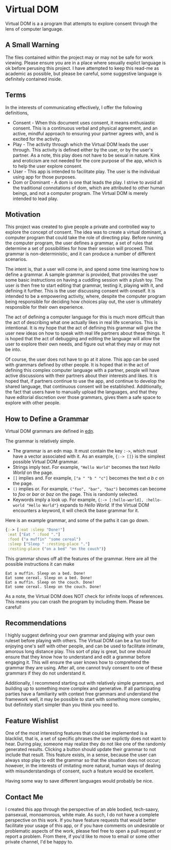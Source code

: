 # Virtual DOM

Virtual DOM is a a program that attempts to explore consent through the lens of computer language.

## A Small Warning

The files contained within the project may or may not be safe for work viewing. Please 
ensure you are in a place where sexually explict language is ok before perusing this project.
I have attempted to keep this read-me as academic as possible, but please be careful, some
suggestive language is definitely contained inside.

## Terms

In the interests of communicating effectively, I offer the following definitions,

* Consent - When this document uses consent, it means enthusiastic consent. This is a continuous
verbal and physical agreement, and an active, mindful approach to ensuring your partner agrees with,
and is excited for the activity.
* Play - The activity through which the Virtual DOM leads the user through. This activity is
defined either by the user, or by the user's partner. As a note, this play does not have to
be sexual in nature. Kink and eroticism are not needed for the core purpose of the app, which
is to help the user explore consent.
* User - This app is intended to facilitate play. The user is the individual
using app for those purposes.
* Dom or Dominant - A dom is one that leads the play. I strive to avoid all the traditional
connotations of dom, which are attributed to other human beings, and not a computer program.
The Virtual DOM is merely intended to lead play.

## Motivation

This project was created to give people a private and controlled way to explore the concept of
consent. The idea was to create a virtual dominant, a computer program that could take the role
of directing play. Before running the computer program, the user defines a
grammar, a set of rules that determine a set of possibilities for how their session will 
proceed. This grammar is non-deterministic, and it can produce a number of different scenarios.

The intent is, that a user will come in, and spend some time learning how to define a grammar. 
A sample grammar is provided, that provides the user some basic instructions on having a cuddling
session with a plush toy. The user is then free to start editing that grammar, testing it, playing
with it, and defining it further. This is the user discussing consent with oneself. It is intended
to be a empowering activity, where, despite the computer program being responsible for deciding
how choices play out, the user is ultimately responsible for their own experience. 

The act of defining a computer language for this is much more difficult than the act of describing
what one actually likes in real life scenarios. This is intentional. It is my hope that the act
of defining this grammar will give the user new ideas on how to speak with real life partners about
these things. It is hoped that the act of debugging and editing the language will allow the user
to explore their own needs, and figure out what they may or may not be into.

Of course, the user does not have to go at it alone. This app can be used with grammars defined by
other people. It is hoped that in the act of defining this complex computer language with a partner,
people will have active discussions with their partners about their interests and likes. It is hoped
that, if partners continue to use the app, and continue to develop the shared language, that
continuous consent will be established. Additionally, the fact that users have to manually upload
the languages, and that they have editorial discretion over those grammars, gives them a safe space
to explore with other people.

## How to Define a Grammar

Virtual DOM grammars are defined in [edn](https://github.com/edn-format/edn).

The grammar is relatively simple.

* The grammar is an edn map. It must contain the key `:->`, which must have a vector associated with it.
  As an example, `{:-> []}`  is the simplest possible Virtual DOM grammar.
* Strings imply text. For example, `"Hello World"` becomes the text _Hello World_ on the page.
* `[]` implies and. For example, `["a " "b " "c"]` becomes the text _a b c_ on the page.
* `()` implies or. For example, `("foo", "bar", "baz")` becomes can become to _foo_ or _bar_ or _baz_ on the page.
  This is randomly selected.
* Keywords imply a look up. For example, `{:-> [:hello-world], :hello-world "Hello World"}` expands to 
  _Hello World_. If the Virtual DOM encounters a keyword, it will check the base grammar for it.

Here is an example grammar, and some of the paths it can go down.

```clojure
{:-> [:eat :sleep "Done!"]
 :eat ["Eat " :food "."]
 :food ("a muffin" "some cereal")
 :sleep ["Sleep " :resting-place "."]
 :resting-place ("on a bed" "on the couch")}
```

This grammar shows off all the features of the grammar. Here are all the possible instructions it can make

```
Eat a muffin. Sleep on a bed. Done!
Eat some cereal. Sleep on a bed. Done!
Eat a muffin. Sleep on the couch. Done!
Eat some cereal. Sleep on the couch. Done!
```

As a note, the Virtual DOM does NOT check for infinite loops of references. This means you can crash the program
by including them. Please be careful!

## Recommendations

I highly suggest defining your own grammar and playing with your own ruleset before playing with
others. The Virtual DOM can be a fun tool for enjoying one's self with other people, and can be used
to facilitate intimate, amorous long distance play. This sort of play is great, but one should ensure
that they know how to understand and edit a grammar before engaging it. This will ensure the user knows
how to comprehend the grammar they are using. After all, one cannot truly consent to one of these
grammars if they do not understand it.

Additionally, I recommend starting out with relatively simple grammars, and building up to something
more complex and generative. If all participating parties have a familiarity with context free grammars
and understand the framework well, it may be possible to start with something more complex, but definitely
start simpler than you think you need to.

## Feature Wishlist

One of the most interesting features that could be implemented is a blacklist, that is, a set of
specific phrases the user explictly does not want to hear. During play, someone may realize they
do not like one of the randomly generated results. Clicking a button should update their grammar
to not include that result. This feature exists, in a sense, because the user can always stop play
to edit the grammar so that the situation does not occur; however, in the interests of imitating more
natural, human ways of dealing with misunderstandings of consent, such a feature would be excellent.

Having some way to save different languages would probably be nice.

## Contact Me

I created this app through the perspective of an able bodied, tech-saavy, pansexual, monoamorous, white male. As such, I do not
have a complete perspective on this work. If you have feature requests that would better facilitate 
your usage of this app, or if you have comments on undesirable or problematic aspects of the work,
please feel free to open a pull request or report a problem. From there, if you'd like to move to
email or some other private channel, I'd be happy to.
